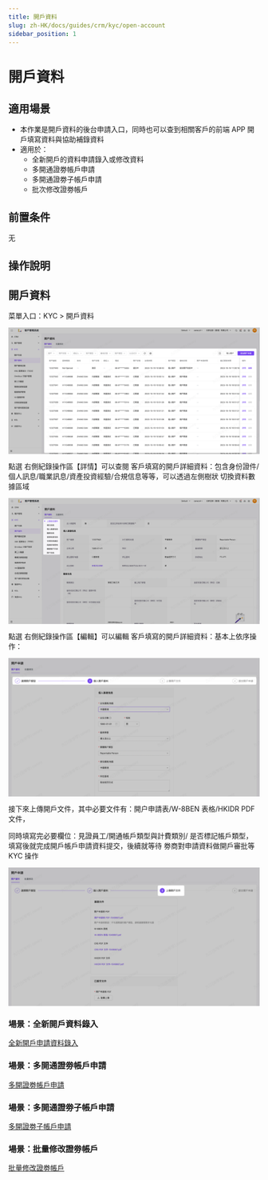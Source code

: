 ```yaml
---
title: 開戶資料
slug: zh-HK/docs/guides/crm/kyc/open-account
sidebar_position: 1
---
```



# 開戶資料

## 適用場景

- 本作業是開戶資料的後台申請入口，同時也可以查到相關客戶的前端 APP 開戶填寫資料與協助補錄資料
- 適用於：
    - 全新開戶的資料申請錄入或修改資料
    - 多開通證劵帳戶申請
    - 多開通證劵子帳戶申請
    - 批次修改證劵帳戶

## 前置条件

无

## 操作說明

## 開戶資料

 菜單入口：KYC > 開戶資料 

<img src="./assets/EzDTboBSjozOclx2X1TcaLvjnxd.png" src-width="3822" src-height="1922" align="center"/>

點選 右側紀錄操作區【詳情】可以查閱 客戶填寫的開戶詳細資料：包含身份證件/個人訊息/職業訊息/資產投資經驗/合規信息等等，可以透過左側樹狀 切換資料數據區域

<img src="./assets/LoxGbCl89oL7i9xTQkUcwlBAnWf.png" src-width="3826" src-height="1912" align="center"/>

點選 右側紀錄操作區【編輯】可以編輯 客戶填寫的開戶詳細資料：基本上依序操作：

<img src="./assets/N0b3bhqD2omI7BxukcbcinugnHh.png" src-width="3306" src-height="1822" align="center"/>

接下來上傳開戶文件，其中必要文件有：開户申請表/W-8BEN 表格/HKIDR PDF 文件，

同時填寫完必要欄位：見證員工/開通帳戶類型與計費類別/ 是否標記帳戶類型，填寫後就完成開戶帳戶申請資料提交，後續就等待 劵商對申請資料做開戶審批等 KYC 操作

<img src="./assets/AkxAbcqypoutZHxWoXEcZR0anvf.png" src-width="3306" src-height="1816" align="center"/>

### 場景：全新開戶資料錄入

[全新開戶申請資料錄入](https://longbridge.feishu.cn/wiki//Oh1ww4GN8iB9iZktgHKcQWwln2f/xxx/xxx/xxx/xxx?create_from=create_doc_to_wiki)

### 場景：多開通證劵帳戶申請

[多開證劵帳戶申請](https://longbridge.feishu.cn/wiki//zh-HK/guides/crm/kyc/open-account/QZfIweqitiiPf8kQ6CTcDtqhn9G)

### 場景：多開通證劵子帳戶申請

[多開證劵子帳戶申請](https://longbridge.feishu.cn/wiki//zh-HK/guides/crm/kyc/open-account/XPZVwYzhoi19Mnk5dQ8cucQ5nIc)

### 場景：批量修改證劵帳戶

[批量修改證劵帳戶](https://longbridge.feishu.cn/wiki//zh-HK/guides/crm/kyc/open-account/Ofpowlv0xi5ecBk3s3cci46YnJb)

